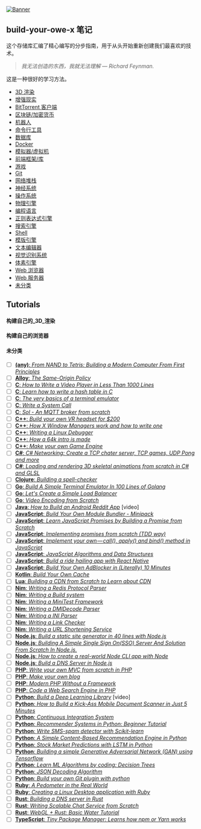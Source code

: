 [![Banner](https://codecrafters.io/images/byox-banner.gif)](https://codecrafters.io/github-banner)

## build-your-owe-x 笔记

这个存储库汇编了精心编写的分步指南，用于从头开始重新创建我们最喜欢的技术。

> *我无法创造的东西，我就无法理解 — Richard Feynman.*

这是一种很好的学习方法。

* [3D 渲染](#构建自己的_3D_渲染)
* [增强现实](#build-your-own-augmented-reality)
* [BitTorrent 客户端](#build-your-own-bittorrent-client)
* [区块链/加密货币](#build-your-own-blockchain--cryptocurrency)
* [机器人](#build-your-own-bot)
* [命令行工具](#build-your-own-command-line-tool)
* [数据库](#build-your-own-database)
* [Docker](#build-your-own-docker)
* [模拟器/虚拟机](#build-your-own-emulator--virtual-machine)
* [前端框架/库](#build-your-own-front-end-framework--library)
* [游戏](#build-your-own-game)
* [Git](#build-your-own-git)
* [网络堆栈](#build-your-own-network-stack)
* [神经系统](#build-your-own-neural-network)
* [操作系统](#build-your-own-operating-system)
* [物理引擎](#build-your-own-physics-engine)
* [编程语言](#build-your-own-programming-language)
* [正则表达式引擎](#build-your-own-regex-engine)
* [搜索引擎](#build-your-own-search-engine)
* [Shell](#build-your-own-shell)
* [模版引擎](#build-your-own-template-engine)
* [文本编辑器](#build-your-own-text-editor)
* [视觉识别系统](#build-your-own-visual-recognition-system)
* [体素引擎](#build-your-own-voxel-engine)
* [Web 浏览器](#构建自己的浏览器)
* [Web 服务器](#build-your-own-web-server)
* [未分类](#未分类)


## Tutorials

#### 构建自己的_3D_渲染

#### 构建自己的浏览器

#### 未分类

* [ ] [**(any)**: _From NAND to Tetris: Building a Modern Computer From First Principles_](http://nand2tetris.org/)
* [ ] [**Alloy**: _The Same-Origin Policy_](http://aosabook.org/en/500L/the-same-origin-policy.html)
* [ ] [**C**: _How to Write a Video Player in Less Than 1000 Lines_](http://dranger.com/ffmpeg/ffmpeg.html)
* [ ] [**C**: _Learn how to write a hash table in C_](https://github.com/jamesroutley/write-a-hash-table)
* [ ] [**C**: _The very basics of a terminal emulator_](https://www.uninformativ.de/blog/postings/2018-02-24/0/POSTING-en.html)
* [ ] [**C**: _Write a System Call_](https://brennan.io/2016/11/14/kernel-dev-ep3/)
* [ ] [**C**: _Sol - An MQTT broker from scratch_](https://codepr.github.io/posts/sol-mqtt-broker)
* [ ] [**C++**: _Build your own VR headset for $200_](https://github.com/relativty/Relativ)
* [ ] [**C++**: _How X Window Managers work and how to write one_](https://seasonofcode.com/posts/how-x-window-managers-work-and-how-to-write-one-part-i.html)
* [ ] [**C++**: _Writing a Linux Debugger_](https://blog.tartanllama.xyz/writing-a-linux-debugger-setup/)
* [ ] [**C++**: _How a 64k intro is made_](http://www.lofibucket.com/articles/64k_intro.html)
* [ ] [**C++**: _Make your own Game Engine_](https://www.youtube.com/playlist?list=PLlrATfBNZ98dC-V-N3m0Go4deliWHPFwT)
* [ ] [**C#**: _C# Networking: Create a TCP chater server, TCP games, UDP Pong and more_](https://16bpp.net/tutorials/csharp-networking)
* [ ] [**C#**: _Loading and rendering 3D skeletal animations from scratch in C# and GLSL_](https://www.seanjoflynn.com/research/skeletal-animation.html)
* [ ] [**Clojure**: _Building a spell-checker_](https://bernhardwenzel.com/articles/clojure-spellchecker/)
* [ ] [**Go**: _Build A Simple Terminal Emulator In 100 Lines of Golang_](https://ishuah.com/2021/03/10/build-a-terminal-emulator-in-100-lines-of-go/)
* [ ] [**Go**: _Let's Create a Simple Load Balancer_](https://kasvith.me/posts/lets-create-a-simple-lb-go/)
* [ ] [**Go**: _Video Encoding from Scratch_](https://github.com/kevmo314/codec-from-scratch)
* [ ] [**Java**: _How to Build an Android Reddit App_](https://www.youtube.com/playlist?list=PLgCYzUzKIBE9HUJU-upNvl3TRVAo9W47y) [video]
* [ ] [**JavaScript**: _Build Your Own Module Bundler - Minipack_](https://github.com/ronami/minipack)
* [ ] [**JavaScript**: _Learn JavaScript Promises by Building a Promise from Scratch_](https://levelup.gitconnected.com/understand-javascript-promises-by-building-a-promise-from-scratch-84c0fd855720)
* [ ] [**JavaScript**: _Implementing promises from scratch (TDD way)_](https://www.mauriciopoppe.com/notes/computer-science/computation/promises/)
* [ ] [**JavaScript**: _Implement your own — call(), apply() and bind() method in JavaScript_](https://blog.usejournal.com/implement-your-own-call-apply-and-bind-method-in-javascript-42cc85dba1b)
* [ ] [**JavaScript**: _JavaScript Algorithms and Data Structures_](https://github.com/trekhleb/javascript-algorithms)
* [ ] [**JavaScript**: _Build a ride hailing app with React Native_](https://pusher.com/tutorials/ride-hailing-react-native)
* [ ] [**JavaScript**: _Build Your Own AdBlocker in (Literally) 10 Minutes_](https://levelup.gitconnected.com/building-your-own-adblocker-in-literally-10-minutes-1eec093b04cd)
* [ ] [**Kotlin**: _Build Your Own Cache_](https://github.com/kezhenxu94/cache-lite)
* [ ] [**Lua**: _Building a CDN from Scratch to Learn about CDN_](https://github.com/leandromoreira/cdn-up-and-running)
* [ ] [**Nim**: _Writing a Redis Protocol Parser_](https://xmonader.github.io/nimdays/day12_resp.html)
* [ ] [**Nim**: _Writing a Build system_](https://xmonader.github.io/nimdays/day11_buildsystem.html)
* [ ] [**Nim**: _Writing a MiniTest Framework_](https://xmonader.github.io/nimdays/day08_minitest.html)
* [ ] [**Nim**: _Writing a DMIDecode Parser_](https://xmonader.github.io/nimdays/day01_dmidecode.html)
* [ ] [**Nim**: _Writing a INI Parser_](https://xmonader.github.io/nimdays/day05_iniparser.html)
* [ ] [**Nim**: _Writing a Link Checker_](https://xmonader.github.io/nimdays/day04_asynclinkschecker.html)
* [ ] [**Nim**: _Writing a URL Shortening Service_](https://xmonader.github.io/nimdays/day07_shorturl.html)
* [ ] [**Node.js**: _Build a static site generator in 40 lines with Node.js_](https://www.webdevdrops.com/en/build-static-site-generator-nodejs-8969ebe34b22/)
* [ ] [**Node.js**: _Building A Simple Single Sign On(SSO) Server And Solution From Scratch In Node.js._](https://codeburst.io/building-a-simple-single-sign-on-sso-server-and-solution-from-scratch-in-node-js-ea6ee5fdf340)
* [ ] [**Node.js**: _How to create a real-world Node CLI app with Node_](https://medium.freecodecamp.org/how-to-create-a-real-world-node-cli-app-with-node-391b727bbed3)
* [ ] [**Node.js**: _Build a DNS Server in Node.js_](https://engineerhead.github.io/dns-server/)
* [ ] [**PHP**: _Write your own MVC from scratch in PHP_ ](https://chaitya62.github.io/2018/04/29/Writing-your-own-MVC-from-Scratch-in-PHP.html)
* [ ] [**PHP**: _Make your own blog_](https://ilovephp.jondh.me.uk/en/tutorial/make-your-own-blog)
* [ ] [**PHP**: _Modern PHP Without a Framework_](https://kevinsmith.io/modern-php-without-a-framework)
* [ ] [**PHP**: _Code a Web Search Engine in PHP_](https://boyter.org/2013/01/code-for-a-search-engine-in-php-part-1/)
* [ ] [**Python**: _Build a Deep Learning Library_](https://www.youtube.com/watch?v=o64FV-ez6Gw) [video]
* [ ] [**Python**: _How to Build a Kick-Ass Mobile Document Scanner in Just 5 Minutes_](https://www.pyimagesearch.com/2014/09/01/build-kick-ass-mobile-document-scanner-just-5-minutes/)
* [ ] [**Python**: _Continuous Integration System_](http://aosabook.org/en/500L/a-continuous-integration-system.html)
* [ ] [**Python**: _Recommender Systems in Python: Beginner Tutorial_](https://www.datacamp.com/community/tutorials/recommender-systems-python)
* [ ] [**Python**: _Write SMS-spam detector with Scikit-learn_](https://medium.com/@kopilov.vlad/detect-sms-spam-in-kaggle-with-scikit-learn-5f6afa7a3ca2)
* [ ] [**Python**: _A Simple Content-Based Recommendation Engine in Python_](http://blog.untrod.com/2016/06/simple-similar-products-recommendation-engine-in-python.html)
* [ ] [**Python**: _Stock Market Predictions with LSTM in Python_](https://www.datacamp.com/community/tutorials/lstm-python-stock-market)
* [ ] [**Python**: _Building a simple Generative Adversarial Network (GAN) using Tensorflow_](https://blog.paperspace.com/implementing-gans-in-tensorflow/)
* [ ] [**Python**: _Learn ML Algorithms by coding: Decision Trees_](https://lethalbrains.com/learn-ml-algorithms-by-coding-decision-trees-439ac503c9a4)
* [ ] [**Python**: _JSON Decoding Algorithm_](https://github.com/cheery/json-algorithm)
* [ ] [**Python**: _Build your own Git plugin with python_](https://joshburns-xyz.vercel.app/posts/build-your-own-git-plugin)
* [ ] [**Ruby**: _A Pedometer in the Real World_](http://aosabook.org/en/500L/a-pedometer-in-the-real-world.html)
* [ ] [**Ruby**: _Creating a Linux Desktop application with Ruby_](https://iridakos.com/tutorials/2018/01/25/creating-a-gtk-todo-application-with-ruby)
* [ ] [**Rust**: _Building a DNS server in Rust_](https://github.com/EmilHernvall/dnsguide/blob/master/README.md)
* [ ] [**Rust**: _Writing Scalable Chat Service from Scratch_](https://nbaksalyar.github.io/2015/07/10/writing-chat-in-rust.html)
* [ ] [**Rust**: _WebGL + Rust: Basic Water Tutorial_](https://www.chinedufn.com/3d-webgl-basic-water-tutorial/)
* [ ] [**TypeScript**: _Tiny Package Manager: Learns how npm or Yarn works_](https://github.com/g-plane/tiny-package-manager)
